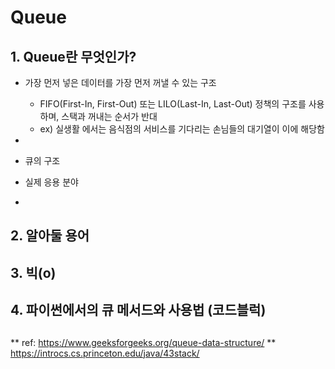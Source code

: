 # Queue
## 1. Queue란 무엇인가?

* 가장 먼저 넣은 데이터를 가장 먼저 꺼낼 수 있는 구조
  * FIFO(First-In, First-Out)  또는 LILO(Last-In, Last-Out) 정책의 구조를 사용하며, 스택과 꺼내는 순서가 반대
  * ex) 실생활 에서는 음식점의 서비스를 기다리는 손님들의 대기열이 이에 해당함
* 

* 큐의 구조

* 실제 응용 분야
* 
## 2. 알아둘 용어
## 3. 빅(o)
## 4. 파이썬에서의 큐 메서드와 사용법 (코드블럭)

## 
** ref: https://www.geeksforgeeks.org/queue-data-structure/
** https://introcs.cs.princeton.edu/java/43stack/
